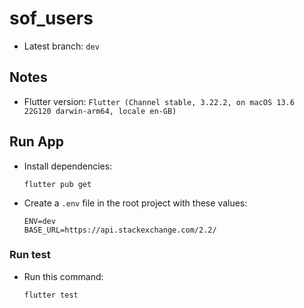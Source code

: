 # sof_users

- Latest branch: `dev`

## Notes

- Flutter version: `Flutter (Channel stable, 3.22.2, on macOS 13.6 22G120 darwin-arm64, locale en-GB)`

## Run App

- Install dependencies:

  ```
  flutter pub get
  ```

- Create a `.env` file in the root project with these values:
  ```
  ENV=dev
  BASE_URL=https://api.stackexchange.com/2.2/
  ```

### Run test

- Run this command:
  ```
  flutter test
  ```
